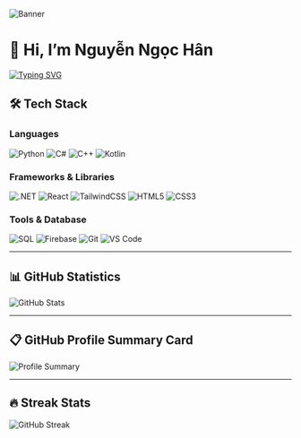 <!-- Banner -->
![Banner](https://capsule-render.vercel.app/api?type=waving&color=0:6EE7B7,100:A855F7&height=200&section=header&text=Nguyen%20Ngoc%20Han&fontSize=40&fontColor=ffffff&animation=fadeIn&fontAlignY=35)

# 👋 Hi, I’m Nguyễn Ngọc Hân  

[![Typing SVG](https://readme-typing-svg.herokuapp.com?color=A855F7&lines=Always+learning;Software+Engineering+Student;Future+.NET+Fullstack+Developer;AI+%26+Computer+Vision+Enthusiast)](https://git.io/typing-svg)


## 🛠️ Tech Stack  

### Languages  
![Python](https://img.shields.io/badge/Python-3776AB?style=for-the-badge&logo=python&logoColor=white) 
![C#](https://img.shields.io/badge/C%23-239120?style=for-the-badge&logo=c-sharp&logoColor=white) 
![C++](https://img.shields.io/badge/C++-00599C?style=for-the-badge&logo=cplusplus&logoColor=white) 
![Kotlin](https://img.shields.io/badge/Kotlin-7F52FF?style=for-the-badge&logo=kotlin&logoColor=white)  

### Frameworks & Libraries  
![.NET](https://img.shields.io/badge/.NET-512BD4?style=for-the-badge&logo=dotnet&logoColor=white) 
![React](https://img.shields.io/badge/React-20232A?style=for-the-badge&logo=react&logoColor=61DAFB) 
![TailwindCSS](https://img.shields.io/badge/Tailwind_CSS-38B2AC?style=for-the-badge&logo=tailwind-css&logoColor=white) 
![HTML5](https://img.shields.io/badge/HTML5-E34F26?style=for-the-badge&logo=html5&logoColor=white) 
![CSS3](https://img.shields.io/badge/CSS3-1572B6?style=for-the-badge&logo=css3&logoColor=white)  

### Tools & Database  
![SQL](https://img.shields.io/badge/SQL-003B57?style=for-the-badge&logo=mysql&logoColor=white) 
![Firebase](https://img.shields.io/badge/Firebase-FFCA28?style=for-the-badge&logo=firebase&logoColor=black) 
![Git](https://img.shields.io/badge/Git-F05032?style=for-the-badge&logo=git&logoColor=white) 
![VS Code](https://img.shields.io/badge/VS%20Code-007ACC?style=for-the-badge&logo=visual-studio-code&logoColor=white)  


---

## 📊 GitHub Statistics  

![GitHub Stats](https://github-readme-stats.vercel.app/api?username=Meranh05&show_icons=true&theme=tokyonight)  

---

## 📋 GitHub Profile Summary Card  

![Profile Summary](https://github-profile-summary-cards.vercel.app/api/cards/profile-details?username=Meranh05&theme=tokyonight)  

---

## 🔥 Streak Stats  

![GitHub Streak](https://github-readme-streak-stats.herokuapp.com/?user=Meranh05&theme=tokyonight)  
